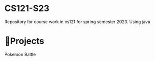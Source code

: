 # CS121-S23
Repository for course work in cs121 for spring semester 2023. Using java

# 🔨Projects
Pokemon Battle

